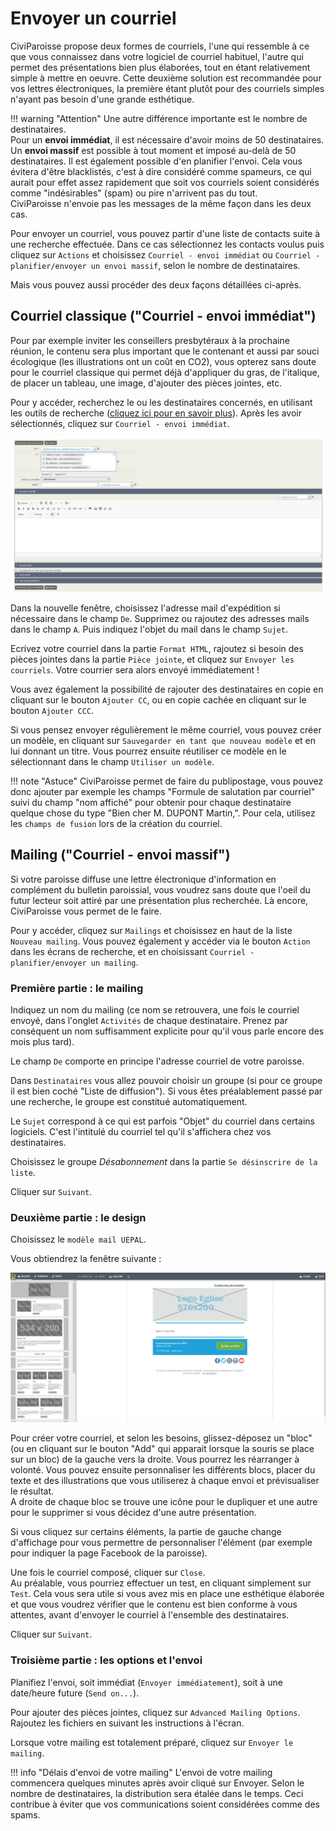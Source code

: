 # Envoyer un courriel

CiviParoisse propose deux formes de courriels, l'une qui ressemble à ce que vous connaissez dans votre logiciel de courriel habituel, l'autre qui permet des présentations bien plus élaborées, tout en étant relativement simple à mettre en oeuvre. Cette deuxième solution est recommandée pour vos lettres électroniques, la première étant plutôt pour des courriels simples n'ayant pas besoin d'une grande esthétique.

!!! warning "Attention" 
    Une autre différence importante est le nombre de destinataires.  
    Pour un **envoi immédiat**, il est nécessaire d'avoir moins de 50 destinataires.  
    Un **envoi massif** est possible à tout moment et imposé au-delà de 50 destinataires. Il est également possible d'en planifier l'envoi. Cela vous évitera d'être blacklistés, c'est à dire considéré comme spameurs, ce qui aurait pour effet assez rapidement que soit vos courriels soient considérés comme "indésirables" (spam) ou pire n'arrivent pas du tout.  
    CiviParoisse n'envoie pas les messages de la même façon dans les deux cas.

Pour envoyer un courriel, vous pouvez partir d'une liste de contacts suite à une recherche effectuée. Dans ce cas sélectionnez les contacts voulus puis cliquez sur `Actions` et choisissez `Courriel - envoi immédiat` ou `Courriel - planifier/envoyer un envoi massif`, selon le nombre de destinataires.

Mais vous pouvez aussi procéder des deux façons détaillées ci-après.

## Courriel classique ("Courriel - envoi immédiat")

Pour par exemple inviter les conseillers presbytéraux à la prochaine réunion, le contenu sera plus important que le contenant et aussi par souci écologique (les illustrations ont un coût en CO2), vous opterez sans doute pour le courriel classique qui permet déjà d'appliquer du gras, de l'italique, de placer un tableau, une image, d'ajouter des pièces jointes, etc.

Pour y accéder, recherchez le ou les destinataires concernés, en utilisant les outils de recherche ([cliquez ici pour en savoir plus](faire_des_recherches_sur_les_contacts.md)). Après les avoir sélectionnés, cliquez sur `Courriel - envoi immédiat`.

![courriel 1.png](img/courriel_1.png)

Dans la nouvelle fenêtre, choisissez l'adresse mail d'expédition si nécessaire dans le champ `De`. Supprimez ou rajoutez des adresses mails dans le champ `A`. Puis indiquez l'objet du mail dans le champ `Sujet`.

Ecrivez votre courriel dans la partie `Format HTML`, rajoutez si besoin des pièces jointes dans la partie `Pièce jointe`, et cliquez sur `Envoyer les courriels`. Votre courrier sera alors envoyé immédiatement !

Vous avez également la possibilité de rajouter des destinataires en copie en cliquant sur le bouton `Ajouter CC`, ou en copie cachée en cliquant sur le bouton `Ajouter CCC`.

Si vous pensez envoyer régulièrement le même courriel, vous pouvez créer un modèle, en cliquant sur `Sauvegarder en tant que nouveau modèle` et en lui donnant un titre. Vous pourrez ensuite réutiliser ce modèle en le sélectionnant dans le champ `Utiliser un modèle`.

!!! note "Astuce"
    CiviParoisse permet de faire du publipostage, vous pouvez donc ajouter par exemple les champs "Formule de salutation par courriel" suivi du champ "nom affiché" pour obtenir pour chaque destinataire quelque chose du type "Bien cher M. DUPONT Martin,". Pour cela, utilisez les `champs de fusion` lors de la création du courriel.

## Mailing ("Courriel - envoi massif")

Si votre paroisse diffuse une lettre électronique d'information en complément du bulletin paroissial, vous voudrez sans doute que l'oeil du futur lecteur soit attiré par une présentation plus recherchée. Là encore, CiviParoisse vous permet de le faire.

Pour y accéder, cliquez sur `Mailings` et choisissez en haut de la liste `Nouveau mailing`. Vous pouvez également y accéder via le bouton `Action` dans les écrans de recherche, et en choisissant `Courriel - planifier/envoyer un mailing`.

### Première partie : le mailing

Indiquez un nom du mailing (ce nom se retrouvera, une fois le courriel envoyé, dans l'onglet `Activités` de chaque destinataire. Prenez par conséquent un nom suffisamment explicite pour qu'il vous parle encore des mois plus tard).

Le champ `De` comporte en principe l'adresse courriel de votre paroisse.

Dans `Destinataires` vous allez pouvoir choisir un groupe (si pour ce groupe il est bien coché "Liste de diffusion"). Si vous êtes préalablement passé par une recherche, le groupe est constitué automatiquement.

Le `Sujet` correspond à ce qui est parfois "Objet" du courriel dans certains logiciels. C'est l'intitulé du courriel tel qu'il s'affichera chez vos destinataires.

Choisissez le groupe *Désabonnement* dans la partie `Se désinscrire de la liste`.

Cliquer sur `Suivant`.

### Deuxième partie : le design

Choisissez le `modèle mail UEPAL`.

Vous obtiendrez la fenêtre suivante :

![mailing 2](img/mailing_2.png)

Pour créer votre courriel, et selon les besoins, glissez-déposez un "bloc" (ou en cliquant sur le bouton "Add" qui apparait lorsque la souris se place sur un bloc) de la gauche vers la droite. Vous pourrez les réarranger à volonté. Vous pouvez ensuite personnaliser les différents blocs, placer du texte et des illustrations que vous utiliserez à chaque envoi et prévisualiser le résultat.  
A droite de chaque bloc se trouve une icône pour le dupliquer et une autre pour le supprimer si vous décidez d'une autre présentation.

Si vous cliquez sur certains éléments, la partie de gauche change d'affichage pour vous permettre de personnaliser l'élément (par exemple pour indiquer la page Facebook de la paroisse).

Une fois le courriel composé, cliquer sur `Close`.  
Au préalable, vous pourriez effectuer un test, en cliquant simplement sur `Test`. Cela vous sera utile si vous avez mis en place une esthétique élaborée et que vous voudrez vérifier que le contenu est bien conforme à vous attentes, avant d'envoyer le courriel à l'ensemble des destinataires.

Cliquer sur `Suivant`.

### Troisième partie : les options et l'envoi

Planifiez l'envoi, soit immédiat (`Envoyer immédiatement`), soit à une date/heure future (`Send on...`).

Pour ajouter des pièces jointes, cliquez sur `Advanced Mailing Options`. Rajoutez les fichiers en suivant les instructions à l'écran.

Lorsque votre mailing est totalement préparé, cliquez sur `Envoyer le mailing`.

!!! info "Délais d'envoi de votre mailing"
    L'envoi de votre mailing commencera quelques minutes après avoir cliqué sur Envoyer. Selon le nombre de destinataires, la distribution sera étalée dans le temps. Ceci contribue à éviter que vos communications soient considérées comme des spams.
